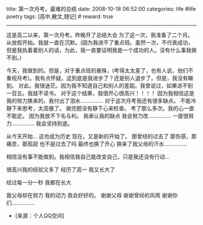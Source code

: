 title: 第一次月考，最难的总结 
date: 2008-10-18 06:52:00
categories: life #life poetry
tags: [高中,散文,随记]  # <!--more-->
reward: true

---

这是高二以来，第一次月考。昨晚开了总结大会
为了这一次，我准备了二个月。从放假开始。我就一直在沉默。(因为我进不了重点班。虽然一次，不代表成功，但是我执着着别人的话，为此，我一直要证明我是一个成功的人。没有什么事我做不到。)

<!--more-->

今天，我做到的。但是，对于重点班的悬殊，(考得太太差了，也有人说，他们不重视月考)。我有点怀疑。这到底是我进步了？还是别人退步了。但是，我没有睇到。
对此。我很迷茫。因为我不知道自己和别人的差距。我曾说过，如果进不到一百五。我就不读书。
对于这个结果，我很开心很高兴！！！！
因为我相信这是我的努力换来的。我付出了泪水……………
对于这次月考我还有很多缺点。
不能冷静下来思考，太高傲了。
做完题没有静下心来检查。
考了那么多次。我的心一直不能定。
因为我放不下名与利。
我承认我的缺点
我会努力改……………
一直很努力……………
我会坚持到底。

从今天开始…
这也成为历史
现在。又是新的开始了。
那曾经的过去了
那伤感，那痛苦，那孤寂
也不是过去了吗
最终也换了开心
换来了我父母的汗水……………

相信没有事不能做到。我相信我自己能改变自己，只是我还没有行动…

很高兴我的经验又多了
经历了高一
我又长大了

经过每一分一秒
我都在长大

我父母却在努力
我的动力
我会好好的。
谢谢父母
谢谢曾经的风雨
谢谢你们……………


- [来源：个人QQ空间]
